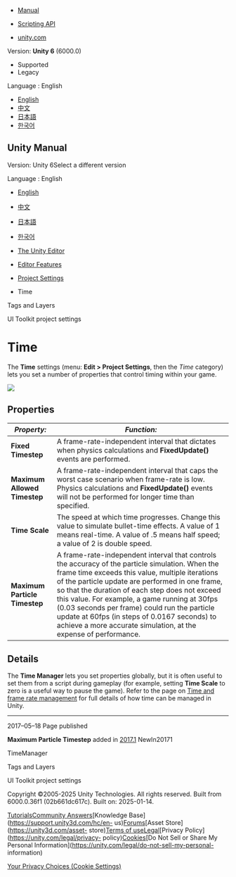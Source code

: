 [](https://docs.unity3d.com)

  * [Manual](../Manual/index.html)
  * [Scripting API](../ScriptReference/index.html)

  * [unity.com](https://unity.com/)

Version: **Unity 6** (6000.0)

  * Supported
  * Legacy

Language : English

  * [English](/Manual/class-TimeManager.html)
  * [中文](/cn/current/Manual/class-TimeManager.html)
  * [日本語](/ja/current/Manual/class-TimeManager.html)
  * [한국어](/kr/current/Manual/class-TimeManager.html)

[](https://docs.unity3d.com)

## Unity Manual

Version: Unity 6Select a different version

Language : English

  * [English](/Manual/class-TimeManager.html)
  * [中文](/cn/current/Manual/class-TimeManager.html)
  * [日本語](/ja/current/Manual/class-TimeManager.html)
  * [한국어](/kr/current/Manual/class-TimeManager.html)

  * [The Unity Editor](unity-editor.html)
  * [Editor Features](EditorFeatures.html)
  * [Project Settings](comp-ManagerGroup.html)
  * Time

[](class-TagManager.html)

Tags and Layers

[](UIB-project-setting.html)

UI Toolkit project settings

# Time

The **Time** settings (menu: **Edit > Project Settings**, then the _Time_
category) lets you set a number of properties that control timing within your
game.

![](../uploads/Main/TimeSet.png)

## Properties

**_Property:_** | **_Function:_**  
---|---  
**Fixed Timestep** | A frame-rate-independent interval that dictates when physics calculations and **FixedUpdate()** events are performed.  
**Maximum Allowed Timestep** | A frame-rate-independent interval that caps the worst case scenario when frame-rate is low. Physics calculations and **FixedUpdate()** events will not be performed for longer time than specified.  
**Time Scale** | The speed at which time progresses. Change this value to simulate bullet-time effects. A value of 1 means real-time. A value of .5 means half speed; a value of 2 is double speed.  
**Maximum Particle Timestep** | A frame-rate-independent interval that controls the accuracy of the particle simulation. When the frame time exceeds this value, multiple iterations of the particle update are performed in one frame, so that the duration of each step does not exceed this value. For example, a game running at 30fps (0.03 seconds per frame) could run the particle update at 60fps (in steps of 0.0167 seconds) to achieve a more accurate simulation, at the expense of performance.  
  
## Details

The **Time Manager** lets you set properties globally, but it is often useful
to set them from a script during gameplay (for example, setting **Time Scale**
to zero is a useful way to pause the game). Refer to the page on [Time and
frame rate management](managing-time-and-frame-rate.html) for full details of
how time can be managed in Unity.

* * *

2017–05–18 Page published

**Maximum Particle Timestep** added in
[2017.1](https://docs.unity3d.com/2017.1/Documentation/Manual/30_search.html?q=newin20171)
NewIn20171

TimeManager

[](class-TagManager.html)

Tags and Layers

[](UIB-project-setting.html)

UI Toolkit project settings

Copyright ©2005-2025 Unity Technologies. All rights reserved. Built from
6000.0.36f1 (02b661dc617c). Built on: 2025-01-14.

[Tutorials](https://learn.unity.com/)[Community
Answers](https://answers.unity3d.com)[Knowledge
Base](https://support.unity3d.com/hc/en-
us)[Forums](https://forum.unity3d.com)[Asset Store](https://unity3d.com/asset-
store)[Terms of
use](https://docs.unity3d.com/Manual/TermsOfUse.html)[Legal](https://unity.com/legal)[Privacy
Policy](https://unity.com/legal/privacy-
policy)[Cookies](https://unity.com/legal/cookie-policy)[Do Not Sell or Share
My Personal Information](https://unity.com/legal/do-not-sell-my-personal-
information)

[Your Privacy Choices (Cookie Settings)](javascript:void\(0\);)

